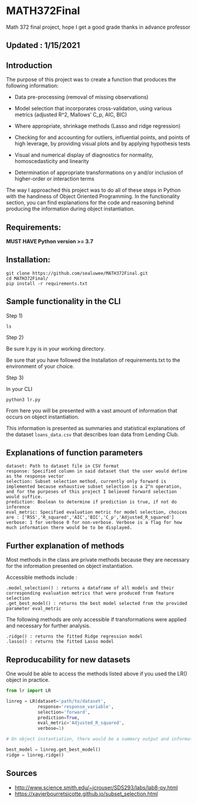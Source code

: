 # MATH372Final

Math 372 final project, hope I get a good grade thanks in advance professor

## Updated : 1/15/2021

## Introduction

The purpose of this project was to create a function that produces the following information:

- Data pre-processing (removal of missing observations)

- Model selection that incorporates cross-validation, using various metrics
(adjusted R^2, Mallows’ C_p, AIC, BIC)

- Where appropriate, shrinkage methods (Lasso and ridge regression)

- Checking for and accounting for outliers, influential points, and points of
high leverage, by providing visual plots and by applying hypothesis tests

- Visual and numerical display of diagnostics for normality, homoscedasticity and linearity

- Determination of appropriate transformations on y and/or inclusion of
higher-order or interaction terms

The way I approached this project was to do all of these steps in Python with the handiness of Object Oriented Programming. In the functionality section, you can find explanations for the code and reasoning behind producing the information during object instantiation. 


## Requirements:

**MUST HAVE Python version >= 3.7**

## Installation:

```
git clone https://github.com/sealuwee/MATH372Final.git
cd MATH372Final/
pip install -r requirements.txt 
```

## Sample functionality in the CLI

Step 1)

```
ls
```

Step 2)

Be sure lr.py is in your working directory.

Be sure that you have followed the Installation of requirements.txt to the environment of your choice.

Step 3) 

In your CLI

```
python3 lr.py
```

From here you will be presented with a vast amount of information that occurs on object instantiation.

This information is presented as summaries and statistical explanations of the dataset ```loans_data.csv``` that describes loan data from Lending Club. 

## Explanations of function parameters

```
dataset: Path to dataset file in CSV format
response: Specified column in said dataset that the user would define as the response vector
selection: Subset selection method, currently only forward is implemented because exhaustive subset selection is a 2^n operation, and for the purposes of this project I believed forward selection would suffice.
prediction: Boolean to determine if prediction is true, if not do inference
eval_metric: Specified evaluation metric for model selection, choices are : ['RSS','R_squared','AIC','BIC','C_p','Adjusted_R_squared']
verbose: 1 for verbose 0 for non-verbose. Verbose is a flag for how much information there would be to be displayed.
```

## Further explanation of methods

Most methods in the class are private methods because they are necessary for the information presented on object instantiation. 

Accessible methods include :

```
.model_selection() : returns a dataframe of all models and their corresponding evaluation metrics that were produced from feature selection
.get_best_model() : returns the best model selected from the provided parameter eval_metric
```

The following methods are only accessible if transformations were applied and necessary for further analysis. 

```
.ridge() : returns the fitted Ridge regression model
.lasso() : returns the fitted Lasso model
```

## Reproducability for new datasets

One would be able to access the methods listed above if you used the LR() object in practice.

```python
from lr import LR

linreg = LR(dataset='path/to/dataset',
			response='response_variable',
			selection='forward',
			prediction=True,
			eval_metric='Adjusted_R_squared',
			verbose=1)

# On object instantiation, there would be a summary output and information about statistical tests that compute the fitted response and the residuals of the best model along with plots and diagnostics to describe outliers, points of high leverage etc., combined with suggestions as to what transformations would have to be done in order to deal with heteroskedacity.

best_model = linreg.get_best_model()
ridge = linreg.ridge()

```
## Sources

- http://www.science.smith.edu/~jcrouser/SDS293/labs/lab8-py.html
- https://xavierbourretsicotte.github.io/subset_selection.html